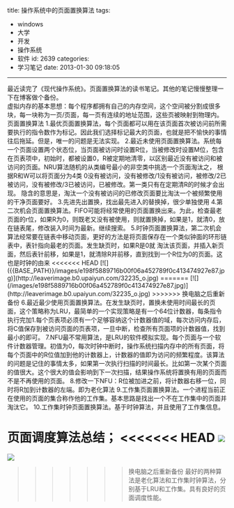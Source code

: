 title: 操作系统中的页面置换算法
tags:
  - windows
  - 大学
  - 开发
  - 操作系统
  - 软件
id: 2639
categories:
  - 学习笔记
date: 2013-01-30 09:18:05
---

<div>最近读完了《现代操作系统》。页面置换算法的读书笔记。其他的笔记慢慢整理一下在博客做个备份。</div>
<div></div>
<div>虚拟内存的基本思想：每个程序都拥有自己的内存空间，这个空间被分割成很多块，每一块称为一页/页面，每一页有连续的地址范围，这些页被映射到物理内。</div>
页面置换算法
1.最优页面置换算法，每个页面都可以用在该页面首次被访问前所需要执行的指令数作为标记。因此我们选择标记最大的页面，也就是把不愉快的事情往后拖延。但是，唯一的问题是无法实现。
2.最近未使用页面置换算法。系统每一个页面设置两个状态位，当页面被访问时设置R位，当被修改时设置M位，包含在页表项中，初始时，都被设置0，R被定期地清零，以区别最近没有被访问和被访问的页面。NRU算法随机的从类编号最小的非空类中挑选一个页面淘汰之，
根据R和W可以将页面分为4类
0没有被访问，没有被修改/1没有被访问，被修改/2已被访问，没有被修改/3已被访问，已被修改。第一类只有在定期清R的时候才会出现。
隐含的意思是，淘汰一个没有被访问的已修改页面要比淘汰一个被频繁使用的干净页面要好。
3.先进先出置换，找出最先进入的替换掉，很少单独使用
4.第二次机会页面置换算法。FIFO可能将经常使用的页面置换出来。为此，检查最老页面的r位，如果R为0，则既老又没有被使用，则就置换掉，如果是1，就清0，放在链表尾，修改装入时间为最新。继续搜索。
5.时钟页面置换算法，第二次机会算法经常要在链表中移动页面，更好的方法是将页面保存在一个类似钟面的环形链表中，表针指向最老的页面。发生缺页时，如果R是0就
淘汰该页面，并插入新页面，然后表针前移，如果是1，就清除R并前移，直到找到一个R位为0的页面。这也是时钟的由来
<<<<<<< HEAD
[![]({{BASE_PATH}}/images/e198f5889716b00f06a452789f0c413474927e87.jpg)](http://leaverimage.b0.upaiyun.com/32235_o.jpg)
=======
[![](/images/e198f5889716b00f06a452789f0c413474927e87.jpg)](http://leaverimage.b0.upaiyun.com/32235_o.jpg)
>>>>>>> 换电脑之后重新备份
6.最近最少使用页面置换算法。在发生缺页时，置换未使用时间最长的页面，这个策略称为LRU，最简单的一个实现策略是有一个64位计数器，每条指令执行完加1.每个页表项必须有一个足够容纳这个计数器值的域，每次访问内存后，将C值保存到被访问页面的页表项，一旦中断，检查所有页面项的计数器值，找到最小的即可。
7.NFU最不常用算法，是LRU的软件模拟实现。每个页面与一个软件计数器管理。初值为0，每次时钟中断时，操作系统扫描内存中的所有页面，将每个页面中的R位值加到他的计数器上，计数器的值即为访问的频繁程度。该算法的问题是记住的事情太多，如果第一次执行扫描的时间最长。比如第一次某个页面的值很大。这个很大的值会影响到下一次扫描，结果操作系统将置换有用的页面而不是不再使用的页面。
8.修改一下NFU：R位被加进之前，将计数器右移一位，同时将R加到计数器的左端。即为老化算法
9.工作集页面置换算法。一个进程当前正在使用的页面的集合称作他的工作集。基本思路是找出一个不在工作集中的页面并淘汰它。
10.工作集时钟页面置换算法。基于时钟算法，并且使用了工作集信息。

页面调度算法总结；
<<<<<<< HEAD
[![]({{BASE_PATH}}/images/8aeb6656133389828c802b546823152810700003.jpg)](http://leaverimage.b0.upaiyun.com/32236_o.jpg)
=======
[![](/images/8aeb6656133389828c802b546823152810700003.jpg)](http://leaverimage.b0.upaiyun.com/32236_o.jpg)
>>>>>>> 换电脑之后重新备份
最好的两种算法是老化算法和工作集时钟算法，分别基于LRU和工作集。具有良好的页面调度性能。